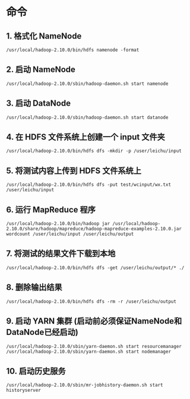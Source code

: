 # 命令

## 1. 格式化 NameNode
```shell
/usr/local/hadoop-2.10.0/bin/hdfs namenode -format
```

## 2. 启动 NameNode
```shell
/usr/local/hadoop-2.10.0/sbin/hadoop-daemon.sh start namenode
```

## 3. 启动 DataNode
```shell
/usr/local/hadoop-2.10.0/sbin/hadoop-daemon.sh start datanode
```

## 4. 在 HDFS 文件系统上创建一个 input 文件夹
```shell
/usr/local/hadoop-2.10.0/bin/hdfs dfs -mkdir -p /user/leichu/input
```

## 5. 将测试内容上传到 HDFS 文件系统上
```shell
/usr/local/hadoop-2.10.0/bin/hdfs dfs -put test/wcinput/wx.txt /user/leichu/input
```

## 6. 运行 MapReduce 程序
```shell
/usr/local/hadoop-2.10.0/bin/hadoop jar /usr/local/hadoop-2.10.0/share/hadoop/mapreduce/hadoop-mapreduce-examples-2.10.0.jar wordcount /user/leichu/input /user/leichu/output
```

## 7. 将测试的结果文件下载到本地
```shell
/usr/local/hadoop-2.10.0/bin/hdfs dfs -get /user/leichu/output/* ./
```

## 8. 删除输出结果
```shell
/usr/local/hadoop-2.10.0/bin/hdfs dfs -rm -r /user/leichu/output
```

## 9. 启动 YARN 集群 (启动前必须保证NameNode和DataNode已经启动)
```shell
/usr/local/hadoop-2.10.0/sbin/yarn-daemon.sh start resourcemanager
/usr/local/hadoop-2.10.0/sbin/yarn-daemon.sh start nodemanager
```

## 10. 启动历史服务
```shell
/usr/local/hadoop-2.10.0/sbin/mr-jobhistory-daemon.sh start historyserver
```